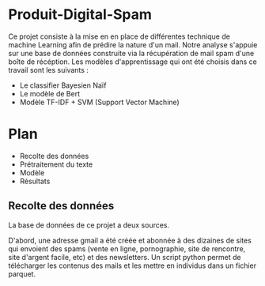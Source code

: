 # Produit-Digital-Spam

Ce projet consiste à la mise en en place de différentes technique de machine Learning afin de prédire la nature d'un mail. Notre analyse s'appuie sur une base de données construite via la récupération de mail spam d'une boîte de récéption. Les modèles d'apprentissage qui ont été choisis dans ce travail sont les suivants :
- Le classifier Bayesien Naïf 
- Le modèle de Bert 
- Modèle TF-IDF + SVM (Support Vector Machine)

# Plan 
- Recolte des données
- Prétraitement du texte
- Modèle
- Résultats
## Recolte des données 
La base de données de ce projet a deux sources. 

D'abord, une adresse gmail a été créée et abonnée à des dizaines de sites qui envoient des spams (vente en ligne, pornographie, site de rencontre, site d'argent facile, etc) et des newsletters. Un script python permet de télécharger les contenus des mails et les mettre en individus dans un fichier parquet. 
<!-- Ensuite, une autre base de données a été utilisée pour compléter la première (disponible à l'adresse suivante :

Ainsi, notre base contient 2000 mails, 1000 spams et 1000 non-spams. 

### Structure base de données d'entrée
Notre base de données se compose de ... Mails labellisés comme étant des spam ou non. Elle comporte 2 colonnes : 
- `body` <- le corpus de texte du mail 
- `Spam` <- la variable cible à deux modalités "True" si le mail est un spam "False" s'il ne l'est pas

## Prétraitement du texte 
Avant d'appliquer un modèle, il faut d'abord vectoriser les mots contenus dans les mails pour en avoir une représentation matricielle. 
Deux techniques de NLP sont ici utilisées. 
### TF-IDF
D'abord, le TF-IDF (de l'anglais term frequency-inverse document frequency) permet d'évaluer l'importance d'un terme contenu dans un document, relativement à une collection ou un corpus. Le poids augmente proportionnellement au nombre d'occurrences du mot dans le document. Il varie également en fonction de la fréquence du mot dans le corpus.
La fréquence « brute » d'un terme est simplement le nombre d'occurrences de ce terme dans le document considéré (on parle de « fréquence » par abus de langage). On peut choisir cette fréquence brute pour exprimer la fréquence d'un terme.

#### Comptage de mots avec CountVectorizer
Le CountVectorizer fournit un moyen simple à la fois de tokeniser une collection de documents texte et de construire un vocabulaire de mots connus, mais aussi d'encoder de nouveaux documents en utilisant ce vocabulaire.
On peut l'utiliser comme suit :
1.	Créez une instance de la classe CountVectorizer.
2.	Appelez la fonction fit() afin d'apprendre un vocabulaire à partir d'un ou plusieurs documents.
3.	Appelez la fonction transform() sur un ou plusieurs documents selon les besoins pour encoder chacun en tant que vecteur.
Un vecteur codé est renvoyé avec une longueur du vocabulaire entier et un nombre entier pour le nombre de fois où chaque mot est apparu dans le document.


Les mots sont donc traités indépendamment les uns des autres. 
![image](https://user-images.githubusercontent.com/114995738/205308416-2b42c111-b4b5-46e5-b1df-ee20fbf2dabc.png)
![image](https://user-images.githubusercontent.com/114995738/205308464-6c9f02ac-79f6-44df-aa5d-92bc8deb6834.png)


### BERT et les transformers
Ensuite, le modèle de BERT développé par Google permet de mieux comprendre le sens d'une phrase et le contexte dans lequel le mot apparait. Pour cela, il utilise l'architecture de Transformers qui inclue un mécanisme d'auto-attention. 

## Résultats des modèles 
### Classifier Bayésien Naif
![image](https://user-images.githubusercontent.com/114995738/205309627-7c4167ba-882b-42e4-a342-334e77832030.png)
Matrice de confusion pour le classifier bayésien naïf

Accuracy : 89 %
### Modèle de BERT
![image](https://user-images.githubusercontent.com/114995738/205309952-f49f73ce-a2c4-4266-b91d-5d215673d44f.png)
Matrice de confusion pour le modèle de BERT
Accuracy : 84 %
### Modèle SVM Linear Kernel
![image](https://user-images.githubusercontent.com/114995738/205310278-46dbaf60-da32-4765-8305-2f400c693105.png)
Matrice de confusion pour le modèle SVM
Accuracy : 98 %






